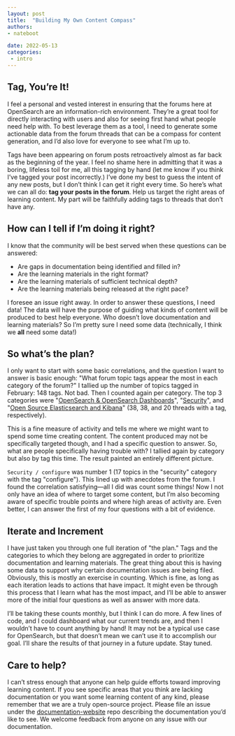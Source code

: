 ```yaml
---
layout: post
title:  "Building My Own Content Compass"
authors:
- nateboot

date: 2022-05-13
categories:
 - intro
---
```


## Tag, You’re It! 

I feel a personal and vested interest in ensuring that the forums here at OpenSearch are an information-rich environment. They’re a great tool for directly interacting with users and also for seeing first hand what people need help with. To best leverage them as a tool, I need to generate some actionable data from the forum threads that can be a compass for content generation, and I’d also love for everyone to see what I’m up to.

Tags have been appearing on forum posts retroactively almost as far back as the beginning of the year. I feel no shame here in admitting that it was a boring, lifeless toil for me, all this tagging by hand (let me know if you think I’ve tagged your post incorrectly.) I’ve done my best to guess the intent of any new posts, but I don’t think I can get it right every time. So here’s what we can all do: **tag your posts in the forum**. Help us target the right areas of learning content. My part will be faithfully adding tags to threads that don’t have any. 

## How can I tell if I’m doing it right?


I know that the community will be best served when these questions can be answered: 


* Are gaps in documentation being identified and filled in? 
* Are the learning materials in the right format? 
* Are the learning materials of sufficient technical depth? 
* Are the learning materials being released at the right pace?


I foresee an issue right away. In order to answer these questions, I need data! The data will have the purpose of guiding what kinds of content will be produced to best help everyone. Who doesn’t love documentation and learning materials? So I’m pretty sure I need some data (technically, I think we **all** need some data!)

## So what’s the plan?


I only want to start with some basic correlations, and the question I want to answer is basic enough: "What forum topic tags appear the most in each category of the forum?" I tallied up the number of topics tagged in February: 148 tags. Not bad. Then I counted again per category. The top 3 categories were "[OpenSearch & OpenSearch Dashboards](https://forum.opensearch.org/c/forking-elasticsearch-kibana/50)", "[Security](https://forum.opensearch.org/c/security/3)", and "[Open Source Elasticsearch and Kibana](https://forum.opensearch.org/c/general-elasticsearch/10)" (38, 38, and 20 threads with a tag, respectively). 

This is a fine measure of activity and tells me where we might want to spend some time creating content. The content produced may not be specifically targeted though, and I had a specific question to answer. So, what are people specifically having trouble with? I tallied again by category but also by tag this time. The result painted an entirely different picture. 

`Security / configure` was number 1 (17 topics in the "security" category with the tag "configure"). This lined up with anecdotes from the forum. I found the correlation satisfying—all I did was count some things! Now I not only have an idea of where to target some content, but I’m also becoming aware of specific trouble points and where high areas of activity are. Even better, I can answer the first of my four questions with a bit of evidence. 

## Iterate and Increment


I have just taken you through one full iteration of "the plan." Tags and the categories to which they belong are aggregated in order to prioritize documentation and learning materials. The great thing about this is having some data to support why certain documentation issues are being filed. Obviously, this is mostly an exercise in counting. Which is fine, as long as each iteration leads to actions that have impact. It might even be through this process that I learn what has the most impact, and I’ll be able to answer more of the initial four questions as well as answer with more data. 

I’ll be taking these counts monthly, but I think I can do more. A few lines of code, and I could dashboard what our current trends are, and then I wouldn’t have to count anything by hand! It may not be a typical use case for OpenSearch, but that doesn’t mean we can’t use it to accomplish our goal. I’ll share the results of that journey in a future update. Stay tuned.   

## Care to help?

I can’t stress enough that anyone can help guide efforts toward improving learning content. If you see specific areas that you think are lacking documentation or you want some learning content of any kind, please remember that we are a truly open-source project. Please file an issue under the [documentation-website](https://github.com/opensearch-project/documentation-website) repo describing the documentation you’d like to see. We welcome feedback from anyone on any issue with our documentation. 
